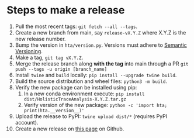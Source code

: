 # Steps to make a release
1. Pull the most recent tags: `git fetch --all --tags`.
1. Create a new branch from main, say `release-vX.Y.Z` where X.Y.Z is the new release number.
1. Bump the version in `hta/version.py`. Versions must adhere to [Semantic Versioning](https://semver.org/).
1. Make a tag, `git tag vX.Y.Z`.
1. Merge the release branch along **with the tag** into main through a PR `git push --tags -u origin
   [branch_name]`
1. Install `twine` and `build` locally: `pip install --upgrade twine build`.
1. Build the source distribution and wheel files: `python3 -m build`.
1. Verify the new package can be installed using pip:
    1. In a new conda environment execute: `pip install dist/HolisticTraceAnalysis-X.Y.Z.tar.gz`
    1. Verify version of the new package: `python -c 'import hta; print(hta.__version__)'`
1. Upload the release to PyPI: `twine upload dist/*` (requires PyPI account).
1. Create a new release on [this
  page](https://github.com/facebookresearch/HolisticTraceAnalysis/releases) on Github.
